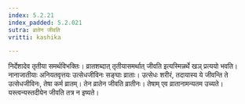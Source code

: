 ```yaml
---
index: 5.2.21
index_padded: 5.2.021
sutra: व्रातेन जीवति
vritti: kashika

---
```

निर्देशादेव तृतीया समर्थविभक्तिः। व्रातशब्दात् तृतीयासमर्थात् जीवति इत्यस्मिन्नर्थे खञ् प्रत्ययो भवति। नानाजातीयाः अनियतवृत्तयः उत्सेधजीविनः सङ्घाः व्राताः। उत्सेधः शरीरं, तदायास्य ये जीवन्ति ते उत्सेधजीविनः, तेषा कर्म व्रातम्। तेन व्रातेन जीवति व्रातीनः। तेषाम् एव व्रातानामन्यतम उच्यते। यस्त्वन्यस्तदीयेन जीवति तत्र न इष्यते।